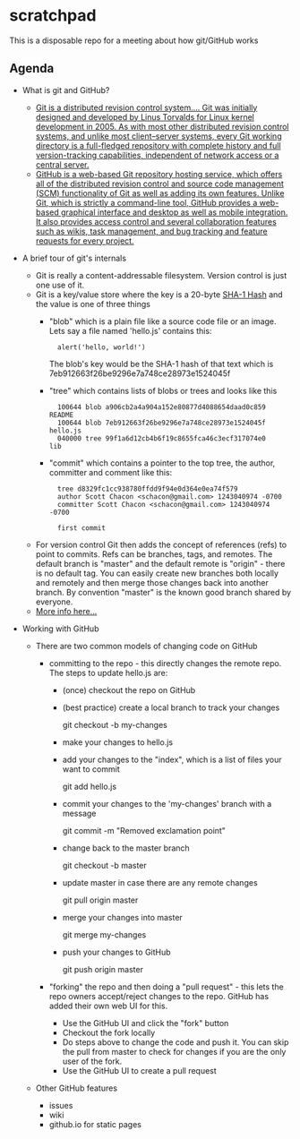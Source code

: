 # scratchpad
This is a disposable repo for a meeting about how git/GitHub works

## Agenda

- What is git and GitHub?
    - [Git is a distributed revision control system.... Git was initially designed and developed by Linus Torvalds for Linux kernel development in 2005. As with most other distributed revision control systems, and unlike most client–server systems, every Git working directory is a full-fledged repository with complete history and full version-tracking capabilities, independent of network access or a central server.](http://en.wikipedia.org/wiki/Git_%28software%29)
    - [GitHub is a web-based Git repository hosting service, which offers all of the distributed revision control and source code management (SCM) functionality of Git as well as adding its own features. Unlike Git, which is strictly a command-line tool, GitHub provides a web-based graphical interface and desktop as well as mobile integration. It also provides access control and several collaboration features such as wikis, task management, and bug tracking and feature requests for every project.](http://en.wikipedia.org/wiki/GitHub)

- A brief tour of git's internals
    - Git is really a content-addressable filesystem.  Version control is just one use of it.
    - Git is a key/value store where the key is a 20-byte [SHA-1 Hash](http://en.wikipedia.org/wiki/SHA-1) and the value is one of three things
        - "blob" which is a plain file like a source code file or an image.  Lets say a file named 'hello.js' contains this:
        
                alert('hello, world!')
            The blob's key would be the SHA-1 hash of that text which is 7eb912663f26be9296e7a748ce28973e1524045f
        - "tree" which contains lists of blobs or trees and looks like this
        
                100644 blob a906cb2a4a904a152e80877d4088654daad0c859      README
                100644 blob 7eb912663f26be9296e7a748ce28973e1524045f      hello.js
                040000 tree 99f1a6d12cb4b6f19c8655fca46c3ecf317074e0      lib

        - "commit" which contains a pointer to the top tree, the author, committer and comment like this:
        
                tree d8329fc1cc938780ffdd9f94e0d364e0ea74f579
                author Scott Chacon <schacon@gmail.com> 1243040974 -0700
                committer Scott Chacon <schacon@gmail.com> 1243040974 -0700

                first commit
    - For version control Git then adds the concept of references (refs) to point to commits.  Refs can be branches, tags, and remotes.  The default branch is "master" and the default remote is "origin" - there is no default tag.  You can easily create new branches both locally and remotely and then merge those changes back into another branch.  By convention "master" is the known good branch shared by everyone.
    - [More info here...](http://git-scm.com/book/en/v1/Git-Internals)

- Working with GitHub
    - There are two common models of changing code on GitHub
        - committing to the repo - this directly changes the remote repo.  The steps to update hello.js are:
          - (once) checkout the repo on GitHub
          - (best practice) create a local branch to track your changes
          
              git checkout -b my-changes
              
          - make your changes to hello.js
          - add your changes to the "index", which is a list of files your want to commit
          
              git add hello.js
              
          - commit your changes to the 'my-changes' branch with a message
          
              git commit -m "Removed exclamation point"
              
          - change back to the master branch
          
              git checkout -b master
              
          - update master in case there are any remote changes
          
              git pull origin master
              
          - merge your changes into master
          
              git merge my-changes
              
          - push your changes to GitHub
          
              git push origin master
              
        - "forking" the repo and then doing a "pull request" - this lets the repo owners accept/reject changes to the repo.  GitHub has added their own web UI for this.
          - Use the GitHub UI and click the "fork" button
          - Checkout the fork locally
          - Do steps above to change the code and push it.  You can skip the pull from master to check for changes if you are the only user of the fork.
          - Use the GitHub UI to create a pull request
          
    - Other GitHub features
        -  issues
        -  wiki
        -  github.io for static pages
        

